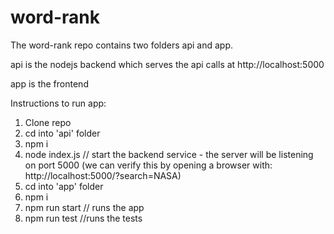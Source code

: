 # word-rank

The word-rank repo contains two folders api and app.

api is the nodejs backend which serves the api calls at http://localhost:5000

app is the frontend

Instructions to run app:

1) Clone repo
2) cd into 'api' folder
3) npm i
4) node index.js // start the backend service - the server will be listening on port 5000
(we can verify this by opening a browser with: http://localhost:5000/?search=NASA)
5) cd into 'app' folder
6) npm i
7) npm run start // runs the app
8) npm run test //runs the tests


